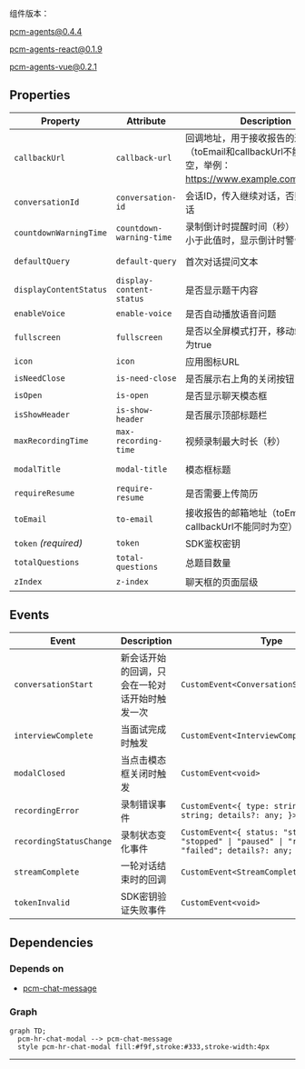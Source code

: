 

组件版本：

pcm-agents@0.4.4

pcm-agents-react@0.1.9

pcm-agents-vue@0.2.1

 

## Properties

| Property               | Attribute                | Description                                                                   | Type      | Default     |
| ---------------------- | ------------------------ | ----------------------------------------------------------------------------- | --------- | ----------- |
| `callbackUrl`          | `callback-url`           | 回调地址，用于接收报告的通知（toEmail和callbackUrl不能同时为空，举例：https://www.example.com/callback） | `string`  | `''`        |
| `conversationId`       | `conversation-id`        | 会话ID，传入继续对话，否则创建新会话                                                           | `string`  | `undefined` |
| `countdownWarningTime` | `countdown-warning-time` | 录制倒计时提醒时间（秒） 当剩余时间小于此值时，显示倒计时警告                                               | `number`  | `30`        |
| `defaultQuery`         | `default-query`          | 首次对话提问文本                                                                      | `string`  | `'请开始出题'`   |
| `displayContentStatus` | `display-content-status` | 是否显示题干内容                                                                      | `boolean` | `true`      |
| `enableVoice`          | `enable-voice`           | 是否自动播放语音问题                                                                    | `boolean` | `true`      |
| `fullscreen`           | `fullscreen`             | 是否以全屏模式打开，移动端建议设置为true                                                        | `boolean` | `false`     |
| `icon`                 | `icon`                   | 应用图标URL                                                                       | `string`  | `undefined` |
| `isNeedClose`          | `is-need-close`          | 是否展示右上角的关闭按钮                                                                  | `boolean` | `true`      |
| `isOpen`               | `is-open`                | 是否显示聊天模态框                                                                     | `boolean` | `false`     |
| `isShowHeader`         | `is-show-header`         | 是否展示顶部标题栏                                                                     | `boolean` | `true`      |
| `maxRecordingTime`     | `max-recording-time`     | 视频录制最大时长（秒）                                                                   | `number`  | `120`       |
| `modalTitle`           | `modal-title`            | 模态框标题                                                                         | `string`  | `'金牌HR大赛'`  |
| `requireResume`        | `require-resume`         | 是否需要上传简历                                                                      | `boolean` | `false`     |
| `toEmail`              | `to-email`               | 接收报告的邮箱地址（toEmail和callbackUrl不能同时为空）                                          | `string`  | `''`        |
| `token` _(required)_   | `token`                  | SDK鉴权密钥                                                                       | `string`  | `undefined` |
| `totalQuestions`       | `total-questions`        | 总题目数量                                                                         | `number`  | `2`         |
| `zIndex`               | `z-index`                | 聊天框的页面层级                                                                      | `number`  | `1000`      |


## Events

| Event                   | Description             | Type                                                                                                   |
| ----------------------- | ----------------------- | ------------------------------------------------------------------------------------------------------ |
| `conversationStart`     | 新会话开始的回调，只会在一轮对话开始时触发一次 | `CustomEvent<ConversationStartEventData>`                                                              |
| `interviewComplete`     | 当面试完成时触发                | `CustomEvent<InterviewCompleteEventData>`                                                              |
| `modalClosed`           | 当点击模态框关闭时触发             | `CustomEvent<void>`                                                                                    |
| `recordingError`        | 录制错误事件                  | `CustomEvent<{ type: string; message: string; details?: any; }>`                                       |
| `recordingStatusChange` | 录制状态变化事件                | `CustomEvent<{ status: "started" \| "stopped" \| "paused" \| "resumed" \| "failed"; details?: any; }>` |
| `streamComplete`        | 一轮对话结束时的回调              | `CustomEvent<StreamCompleteEventData>`                                                                 |
| `tokenInvalid`          | SDK密钥验证失败事件             | `CustomEvent<void>`                                                                                    |


## Dependencies

### Depends on

- [pcm-chat-message](../pcm-chat-message)

### Graph
```mermaid
graph TD;
  pcm-hr-chat-modal --> pcm-chat-message
  style pcm-hr-chat-modal fill:#f9f,stroke:#333,stroke-width:4px
```

----------------------------------------------


